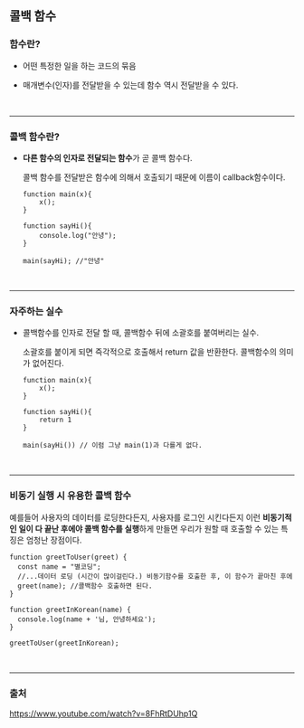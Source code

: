 ## 콜백 함수

### 함수란?

- 어떤 특정한 일을 하는 코드의 묶음

- 매개변수(인자)를 전달받을 수 있는데 함수 역시 전달받을 수 있다.

<br />

---

### 콜백 함수란?

- **다른 함수의 인자로 전달되는 함수**가 곧 콜백 함수다.

  콜백 함수를 전달받은 함수에 의해서 호출되기 때문에 이름이 callback함수이다.

  ```
  function main(x){
      x();
  }

  function sayHi(){
      console.log("안녕");
  }

  main(sayHi); //"안녕"
  ```

<br />

---

### 자주하는 실수

- 콜백함수를 인자로 전달 할 때, 콜백함수 뒤에 소괄호를 붙여버리는 실수.

  소괄호를 붙이게 되면 즉각적으로 호출해서 return 값을 반환한다. 콜백함수의 의미가 없어진다.

  ```
  function main(x){
      x();
  }

  function sayHi(){
      return 1
  }

  main(sayHi()) // 이럼 그냥 main(1)과 다를게 없다.
  ```

<br />

---

### 비동기 실행 시 유용한 콜백 함수

예를들어 사용자의 데이터를 로딩한다든지, 사용자를 로그인 시킨다든지 이런 **비동기적인 일이 다 끝난 후에야 콜백 함수를 실행**하게 만들면 우리가 원할 때 호출할 수 있는 특징은 엄청난 장점이다.

```
function greetToUser(greet) {
  const name = "별코딩";
  //...데이터 로딩 (시간이 많이걸린다.) 비동기함수를 호출한 후, 이 함수가 끝마친 후에
  greet(name); //콜백함수 호출하면 된다.
}

function greetInKorean(name) {
  console.log(name + '님, 안녕하세요');
}

greetToUser(greetInKorean);
```

<br />

---

### 출처

https://www.youtube.com/watch?v=8FhRtDUhp1Q
